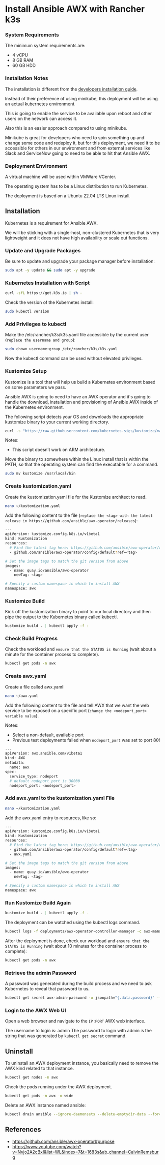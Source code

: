 Install Ansible AWX with Rancher k3s
=======================================

### System Requirements

The minimum system requirements are:
- 4 vCPU
- 8 GB RAM
- 60 GB HDD

### Installation Notes

The installation is different from the [developers installation guide](https://github.com/ansible/awx-operator).

Instead of their preference of using minikube, this deployment will be using an actual kubernetes environment.

This is going to enable the service to be available upon reboot and other users on the network can access it.

Also this is an easier approach compared to using minikube.

Minikube is great for developers who need to spin something up and change some code and redeploy it, but for this deployment, we need it to be accessible for others in our environment and from external services like Slack and ServiceNow going to need to be able to hit that Ansible AWX.

### Deployment Environment

A virtual machine will be used within VMWare VCenter.

The operating system has to be a Linux distribution to run Kubernetes.

The deployment is based on a Ubuntu 22.04 LTS Linux install.

## Installation

Kubernetes is a requirement for Ansible AWX.

We will be sticking with a single-host, non-clustered Kubernetes that is very lightweight and it does not have high availability or scale out functions.

### Update and Upgrade Packages

Be sure to update and upgrade your package manager before installation:

```bash
sudo apt -y update && sudo apt -y upgrade
```

### Kubernetes Installation with Script

```bash
curl -sfL https://get.k3s.io | sh -
```

Check the version of the Kubernetes install:

```bash
sudo kubectl version
```

### Add Privileges to kubectl

Make the /etc/rancher/k3s/k3s.yaml file accessible by the current user (`replace the username and group`):

```bash
sudo chown username:group /etc/rancher/k3s/k3s.yaml
```

Now the kubectl command can be used without elevated privileges.

### Kustomize Setup

Kustomize is a tool that will help us build a Kubernetes environment based on some parameters we pass.

Ansible AWX is going to need to have an AWX operator and it's going to handle the download, installation and provisioning of Ansible AWX inside of the Kubernetes environment. 

The following script detects your OS and downloads the appropriate kustomize binary to your current working directory.

```bash
curl -s "https://raw.githubusercontent.com/kubernetes-sigs/kustomize/master/hack/install_kustomize.sh" | bash 
```

Notes: 
  - This script doesn’t work on ARM architecture.

Move the binary to somewhere within the Linux install that is within the PATH, so that the operating system can find the executable for a command.

```bash
sudo mv kustomize /usr/local/bin
```

### Create kustomization.yaml 

Create the kustomization.yaml file for the Kustomize architect to read.

```bash
nano ~/kustomization.yaml
```

Add the following content to the file (`replace the <tag> with the latest release in https://github.com/ansible/awx-operator/releases`):

```bash
---
apiVersion: kustomize.config.k8s.io/v1beta1
kind: Kustomization
resources:
  # Find the latest tag here: https://github.com/ansible/awx-operator/releases
  - github.com/ansible/awx-operator/config/default?ref=<tag>

# Set the image tags to match the git version from above
images:
  - name: quay.io/ansible/awx-operator
    newTag: <tag>

# Specify a custom namespace in which to install AWX
namespace: awx
```

### Kustomize Build

Kick off the kustomization binary to point to our local directory and then pipe the output to the Kubernetes binary called kubectl.

```bash
kustomize build . | kubectl apply -f -
```

### Check Build Progress

Check the workload and `ensure that the STATUS is Running` (wait about a minute for the container process to complete).

```bash
kubectl get pods -n awx
```

### Create awx.yaml

Create a file called awx.yaml

```bash
nano ~/awx.yaml
```

Add the following content to the file and tell AWX that we want the web service to be exposed on a specific port (`change the <nodeport_port> variable value`).

Notes:
- Select a non-default, available port
- Previous test deployments failed when `nodeport_port` was set to port 80!

```bash
---
apiVersion: awx.ansible.com/v1beta1
kind: AWX
metadata:
  name: awx
spec:
  service_type: nodeport
  # default nodeport_port is 30080
  nodeport_port: <nodeport_port>
```

### Add awx.yaml to the kustomization.yaml File

```bash
nano ~/kustomization.yaml
```

Add the awx.yaml entry to resources, like so:

```bash
---
apiVersion: kustomize.config.k8s.io/v1beta1
kind: Kustomization
resources:
  # Find the latest tag here: https://github.com/ansible/awx-operator/releases
  - github.com/ansible/awx-operator/config/default?ref=<tag>
  - awx.yaml

# Set the image tags to match the git version from above
images:
  - name: quay.io/ansible/awx-operator
    newTag: <tag>

# Specify a custom namespace in which to install AWX
namespace: awx
```

### Run Kustomize Build Again

```bash
kustomize build . | kubectl apply -f -
```

The deployment can be watched using the kubectl logs command.

```bash
kubectl logs -f deployments/awx-operator-controller-manager -c awx-manager --namespace awx
```

After the deployment is done, check our workload and `ensure that the STATUS is Running` (wait about 10 minutes for the container process to complete):

```bash
kubectl get pods -n awx
```

### Retrieve the admin Password

A password was generated during the build process and we need to ask Kubernetes to reveal that password to us.

```bash
kubectl get secret awx-admin-password -o jsonpath="{.data.password}" --namespace awx | base64 --decode ; echo
```

### Login to the AWX Web UI

Open a web browser and navigate to the `IP:PORT` AWX web interface.

The username to login is: admin
The password to login with admin is the string that was generated by `kubectl get secret` command.

## Uninstall

To uninstall an AWX deployment instance, you basically need to remove the AWX kind related to that instance.

```bash
kubectl get nodes -n awx
```

Check the pods running under the AWX deployment.

```bash
kubectl get pods -n awx -o wide
```

Delete an AWX instance named ansible:

```bash
kubectl drain ansible --ignore-daemonsets --delete-emptydir-data --force
```

## References
  - https://github.com/ansible/awx-operator#purpose
  - https://www.youtube.com/watch?v=Nvjo2A2cBxI&list=WL&index=7&t=1683s&ab_channel=CalvinRemsburg
